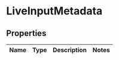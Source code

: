 # LiveInputMetadata

## Properties
Name | Type | Description | Notes
------------ | ------------- | ------------- | -------------
